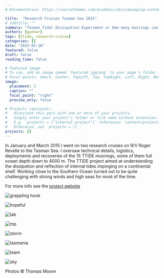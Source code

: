 ```yaml
---
# Documentation: https://sourcethemes.com/academic/docs/managing-content/

title:  "Research Cruises Tasman Sea 2015"
# subtitle: ""
summary: "Tasman Tidal Dissipation Experiment or How many moorings can you deploy during one cruise?"
authors: [gunnar]
tags: [ttide, research-cruise]
categories: []
date: "2015-03-10"
featured: false
draft: false
reading_time: false

# Featured image
# To use, add an image named `featured.jpg/png` to your page's folder.
# Focal points: Smart, Center, TopLeft, Top, TopRight, Left, Right, BottomLeft, Bottom, BottomRight.
image:
  placement: 3
  caption: ""
  focal_point: "right"
  preview_only: false

# Projects (optional).
#   Associate this post with one or more of your projects.
#   Simply enter your project's folder or file name without extension.
#   E.g. `projects = ["internal-project"]` references `content/project/deep-learning/index.md`.
#   Otherwise, set `projects = []`.
projects: []
---
```


In January and March 2015 I went on two research cruises on R/V Roger Revelle to the Tasman Sea. I oversaw technical details, logistics, deployments and recoveries of the 15 TTIDE moorings, some of them full ocean depth down to 4000 m. The TTIDE project aimed at understanding the dissipation and reflection of internal tides impinging on a continental shelf. Working close to the Southern Ocean turned out to be quite challenging with strong winds and high seas for most of the time.

For more info see the [project website](https://scripps.ucsd.edu/projects/ttide/)

![grappling hook](/img/cruise-ttide/grappling_hook.jpg)

![hopeful](/img/cruise-ttide/hopeful.jpg)

![lab](/img/cruise-ttide/lab.jpg)

![mp](/img/cruise-ttide/mp.jpg)

![storm](/img/cruise-ttide/storm.jpg)

![tasmania](/img/cruise-ttide/tasmania.jpg)

![team](/img/cruise-ttide/team.jpg)

![sky](/img/cruise-ttide/sky.jpg)

Photos &copy; Thomas Moore
